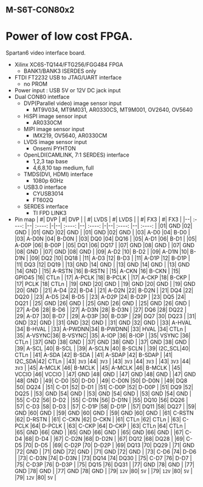 ## M-S6T-CON80x2

# Power of low cost FPGA.

Spartan6 video interface board.<p>

- Xilinx XC6S-TQ144/FTG256/FGG484 FPGA
  - BANK1/BANK3 ISERDES only
- FTDI FT2232 USB to JTAG/UART interface
  - no PROM
- Power input : USB 5V or 12V DC jack input
- Dual CON80 intetface
  - DVP(Parallel video) image sensor input
    - MT9V034, MT9M031, AR0330CS, MT9M001, OV2640, OV5640
  - HiSPI image sensor input
    - AR0330CM
  - MIPI image sensor input
    - IMX219, OV5640, AR0330CM
  - LVDS image sensor input
    - Onsemi PYHTON
  - OpenLDI(CAMLINK, 7:1 SERDES) interface
    - 1,2,3 tap base
    - 4,6,8,10 tap medium, full
  - TMDS(DVI, HDMI) interface
    - 1080p 60Hz
  - USB3.0 interface
    - CYUSB3014
    - FT602Q
  - SERDES interface
    - TI FPD LINK3
- Pin map
  | #| DVP    | #| DVP    | | #| LVDS   | #| LVDS   | | #| FX3    | #| FX3    |
  |--| :----: |--| :----: |-|--| :----: |--| :----: |-|--| :----: |--| :----: |
  |01| GND    |02| GND    | |01| GND    |02| GND    | |01| GND    |02| GND    |
  |03| A-D0   |04| B-D0   | |03| A-D0N  |04| B-D0N  | |03| DQ0    |04| DQ16   | 
  |05| A-D1   |06| B-D1   | |05| A-D0P  |06| B-D0P  | |05| DQ1    |06| DQ17   | 
  |07| GND    |08| GND    | |07| GND    |08| GND    | |07| GND    |08| GND    | 
  |09| A-D2   |10| B-D2   | |09| A-D1N  |10| B-D1N  | |09| DQ2    |10| DQ18   | 
  |11| A-D3   |12| B-D3   | |11| A-D1P  |12| B-D1P  | |11| DQ3    |12| DQ19   | 
  |13| GND    |14| GND    | |13| GND    |14| GND    | |13| GND    |14| GND    | 
  |15| A-RSTN |16| B-RSTN | |15| A-CKN  |16| B-CKN  | |15| GPIO45 |16| CTLn   | 
  |17| A-PCLK |18| B-PCLK | |17| A-CKP  |18| B-CKP  | |17| PCLK   |18| CTLn   | 
  |19| GND    |20| GND    | |19| GND    |20| GND    | |19| GND    |20| GND    | 
  |21| A-D4   |22| B-D4   | |21| A-D2N  |22| B-D2N  | |21| DQ4    |22| DQ20   | 
  |23| A-D5   |24| B-D5   | |23| A-D2P  |24| B-D2P  | |23| DQ5    |24| DQ21   | 
  |25| GND    |26| GND    | |25| GND    |26| GND    | |25| GND    |26| GND    | 
  |27| A-D6   |28| B-D6   | |27| A-D3N  |28| B-D3N  | |27| DQ6    |28| DQ22   | 
  |29| A-D7   |30| B-D7   | |29| A-D3P  |30| B-D3P  | |29| DQ7    |30| DQ23   | 
  |31| GND    |32| GND    | |31| GND    |32| GND    | |31| GND    |32| GND    | 
  |33| A-HVAL |34| B-HVAL | |33| A-PWDNN|34| B-PWDNN| |33| HVAL   |34| CTLn   | 
  |35| A-VSYNC|36| B-VSYNC| |35| A-IOP  |36| B-IOP  | |35| VSYNC  |36| CTLn   | 
  |37| GND    |38| GND    | |37| GND    |38| GND    | |37| GND    |38| GND    | 
  |39| A-SCL  |40| B-SCL  | |39| A-SCLN |40| B-SCLN | |39| I2C_SCL|40| CTLn   | 
  |41| A-SDA  |42| B-SDA  | |41| A-SDAP |42| B-SDAP | |41| I2C_SDA|42| CTLn   | 
  |43| `3V3`  |44| `3V3`  | |43| `3V3`  |44| `3V3`  | |43| `3V3`  |44| `3V3`  | 
  |45| A-MCLK |46| B-MCLK | |45| A-MCLK |46| B-MCLK | |45| VCCIO  |46| VCCIO  | 
  |47| GND    |48| GND    | |47| GND    |48| GND    | |47| GND    |48| GND    | 
  |49| C-D0   |50| D-D0   | |49| C-D0N  |50| D-D0N  | |49| DQ8    |50| DQ24   | 
  |51| C-D1   |52| D-D1   | |51| C-D0P  |52| D-D0P  | |51| DQ9    |52| DQ25   | 
  |53| GND    |54| GND    | |53| GND    |54| GND    | |53| GND    |54| GND    | 
  |55| C-D2   |56| D-D2   | |55| C-D1N  |56| D-D1N  | |55| DQ10   |56| DQ26   | 
  |57| C-D3   |58| D-D3   | |57| C-D1P  |58| D-D1P  | |57| DQ11   |58| DQ27   | 
  |59| GND    |60| GND    | |59| GND    |60| GND    | |59| GND    |60| GND    | 
  |61| C-RSTN |62| D-RSTN | |61| C-CKN  |62| D-CKN  | |61| CTLn   |62| CTLn   | 
  |63| C-PCLK |64| D-PCLK | |63| C-CKP  |64| D-CKP  | |63| CTLn   |64| CTLn   | 
  |65| GND    |66| GND    | |65| GND    |66| GND    | |65| GND    |66| GND    | 
  |67| C-D4   |68| D-D4   | |67| C-D2N  |68| D-D2N  | |67| DQ12   |68| DQ28   | 
  |69| C-D5   |70| D-D5   | |69| C-D2P  |70| D-D2P  | |69| DQ13   |70| DQ29   | 
  |71| GND    |72| GND    | |71| GND    |72| GND    | |71| GND    |72| GND    | 
  |73| C-D6   |74| D-D6   | |73| C-D3N  |74| D-D3N  | |73| DQ14   |74| DQ30   | 
  |75| C-D7   |76| D-D7   | |75| C-D3P  |76| D-D3P  | |75| DQ15   |76| DQ31   | 
  |77| GND    |78| GND    | |77| GND    |78| GND    | |77| GND    |78| GND    | 
  |79| `12V`  |80| `5V`   | |79| `12V`  |80| `5V`   | |79| `12V`  |80| `5V`   | 

